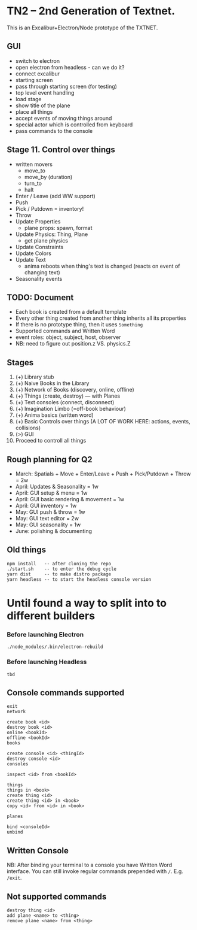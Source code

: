 # TN2 – 2nd Generation of Textnet.

This is an Excalibur+Electron/Node prototype of the TXTNET.

## GUI
- switch to electron
- open electron from headless - can we do it?
- connect excalibur
- starting screen
- pass through starting screen (for testing)
- top level event handling
- load stage
- show title of the plane
- place all things
- accept events of moving things around
- special actor which is controlled from keyboard
- pass commands to the console






## Stage 11. Control over things
- written movers
    - move_to
    - move_by (duration)
    - turn_to 
    - halt
- Enter / Leave (add WW support)
- Push
- Pick / Putdown = inventory!
- Throw
- Update Properties
    - plane props: spawn, format
- Update Physics: Thing, Plane
    - get plane physics
- Update Constraints
- Update Colors
- Update Text
    - anima reboots when thing's text is changed (reacts on event of changing text)
- Seasonality events

## TODO: Document
- Each book is created from a default template
- Every other thing created from another thing inherits all its properties
- If there is no prototype thing, then it uses `Something`
- Supported commands and Written Word
- event roles: object, subject, host, observer
- NB: need to figure out position.z VS. physics.Z

## Stages
1. (+) Library stub
2. (+) Naive Books in the Library
3. (+) Network of Books (discovery, online, offline)
5. (+) Things (create, destroy) — with Planes
6. (+) Text consoles (connect, disconnect)
7. (+) Imagination Limbo (=off-book behaviour)
8. (+) Anima basics (written word)
9. (+) Basic Controls over things (A LOT OF WORK HERE: actions, events, collisions)
10. (>) GUI
11. Proceed to controll all things

## Rough planning for Q2
- March: Spatials + Move + Enter/Leave + Push + Pick/Putdown + Throw = 2w
- April: Updates & Seasonality = 1w
- April: GUI setup & menu = 1w
- April: GUI basic rendering & movement = 1w
- April: GUI inventory = 1w
- May: GUI push & throw = 1w
- May: GUI text editor = 2w
- May: GUI seasonality = 1w
- June: polishing & documenting


## Old things
    npm install   -- after cloning the repo
    ./start.sh    -- to enter the debug cycle
    yarn dist     -- to make distro package
    yarn headless -- to start the headless console version

# Until found a way to split into to different builders
### Before launching Electron
    ./node_modules/.bin/electron-rebuild
### Before launching Headless
    tbd


## Console commands supported
    exit
    network

    create book <id>
    destroy book <id>
    online <bookId>
    offline <bookId>
    books

    create console <id> <thingId>
    destroy console <id>
    consoles

    inspect <id> from <bookId>

    things
    things in <book>
    create thing <id>
    create thing <id> in <book>
    copy <id> from <id> in <book>

    planes

    bind <consoleId>
    unbind

## Written Console
NB: After binding your terminal to a console you have Written Word interface.
You can still invoke regular commands prepended with `/`. E.g. `/exit`.

## Not supported commands
    destroy thing <id>
    add plane <name> to <thing>
    remove plane <name> from <thing>
